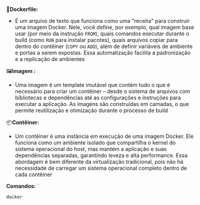 🧾**Dockerfile:**  
- É um arquivo de texto que funciona como uma "receita" para construir uma imagem Docker. Nele, você define, por exemplo, qual imagem base usar (por meio da instrução `FROM`), quais comandos executar durante o build (como `RUN` para instalar pacotes), quais arquivos copiar para dentro do contêiner (`COPY` ou `ADD`), além de definir variáveis de ambiente e portas a serem expostas. Essa automatização facilita a padronização e a replicação de ambientes ​

🖼️**Imagem :**  
- Uma imagem é um template imutável que contém tudo o que é necessário para criar um contêiner – desde o sistema de arquivos com bibliotecas e dependências até as configurações e instruções para executar a aplicação. As imagens são construídas em camadas, o que permite reutilização e otimização durante o processo de build 

📦**Contêiner:**  
- Um contêiner é uma instância em execução de uma imagem Docker. Ele funciona como um ambiente isolado que compartilha o kernel do sistema operacional do host, mas mantém a aplicação e suas dependências separadas, garantindo leveza e alta performance. Essa abordagem é bem diferente da virtualização tradicional, pois não há necessidade de carregar um sistema operacional completo dentro de cada contêiner 


**Comandos:**
`
```
docker
```
